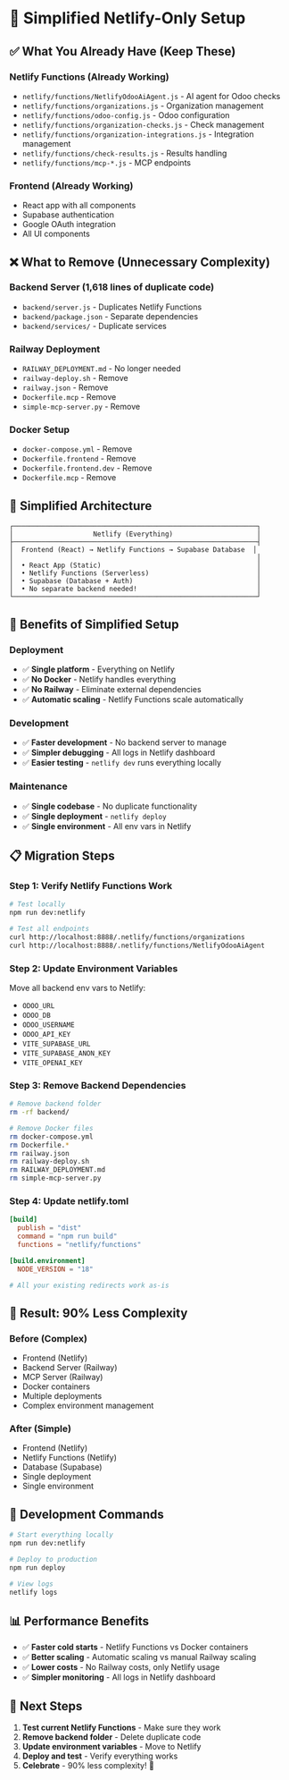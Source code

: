 # 🚀 Simplified Netlify-Only Setup

## ✅ **What You Already Have (Keep These)**

### **Netlify Functions (Already Working)**
- `netlify/functions/NetlifyOdooAiAgent.js` - AI agent for Odoo checks
- `netlify/functions/organizations.js` - Organization management
- `netlify/functions/odoo-config.js` - Odoo configuration
- `netlify/functions/organization-checks.js` - Check management
- `netlify/functions/organization-integrations.js` - Integration management
- `netlify/functions/check-results.js` - Results handling
- `netlify/functions/mcp-*.js` - MCP endpoints

### **Frontend (Already Working)**
- React app with all components
- Supabase authentication
- Google OAuth integration
- All UI components

## ❌ **What to Remove (Unnecessary Complexity)**

### **Backend Server (1,618 lines of duplicate code)**
- `backend/server.js` - Duplicates Netlify Functions
- `backend/package.json` - Separate dependencies
- `backend/services/` - Duplicate services

### **Railway Deployment**
- `RAILWAY_DEPLOYMENT.md` - No longer needed
- `railway-deploy.sh` - Remove
- `railway.json` - Remove
- `Dockerfile.mcp` - Remove
- `simple-mcp-server.py` - Remove

### **Docker Setup**
- `docker-compose.yml` - Remove
- `Dockerfile.frontend` - Remove
- `Dockerfile.frontend.dev` - Remove
- `Dockerfile.mcp` - Remove

## 🎯 **Simplified Architecture**

```
┌─────────────────────────────────────────────────────────────┐
│                    Netlify (Everything)                     │
├─────────────────────────────────────────────────────────────┤
│  Frontend (React) → Netlify Functions → Supabase Database  │
│                                                             │
│  • React App (Static)                                       │
│  • Netlify Functions (Serverless)                           │
│  • Supabase (Database + Auth)                               │
│  • No separate backend needed!                              │
└─────────────────────────────────────────────────────────────┘
```

## 🚀 **Benefits of Simplified Setup**

### **Deployment**
- ✅ **Single platform** - Everything on Netlify
- ✅ **No Docker** - Netlify handles everything
- ✅ **No Railway** - Eliminate external dependencies
- ✅ **Automatic scaling** - Netlify Functions scale automatically

### **Development**
- ✅ **Faster development** - No backend server to manage
- ✅ **Simpler debugging** - All logs in Netlify dashboard
- ✅ **Easier testing** - `netlify dev` runs everything locally

### **Maintenance**
- ✅ **Single codebase** - No duplicate functionality
- ✅ **Single deployment** - `netlify deploy`
- ✅ **Single environment** - All env vars in Netlify

## 📋 **Migration Steps**

### **Step 1: Verify Netlify Functions Work**
```bash
# Test locally
npm run dev:netlify

# Test all endpoints
curl http://localhost:8888/.netlify/functions/organizations
curl http://localhost:8888/.netlify/functions/NetlifyOdooAiAgent
```

### **Step 2: Update Environment Variables**
Move all backend env vars to Netlify:
- `ODOO_URL`
- `ODOO_DB` 
- `ODOO_USERNAME`
- `ODOO_API_KEY`
- `VITE_SUPABASE_URL`
- `VITE_SUPABASE_ANON_KEY`
- `VITE_OPENAI_KEY`

### **Step 3: Remove Backend Dependencies**
```bash
# Remove backend folder
rm -rf backend/

# Remove Docker files
rm docker-compose.yml
rm Dockerfile.*
rm railway.json
rm railway-deploy.sh
rm RAILWAY_DEPLOYMENT.md
rm simple-mcp-server.py
```

### **Step 4: Update netlify.toml**
```toml
[build]
  publish = "dist"
  command = "npm run build"
  functions = "netlify/functions"

[build.environment]
  NODE_VERSION = "18"

# All your existing redirects work as-is
```

## 🎉 **Result: 90% Less Complexity**

### **Before (Complex)**
- Frontend (Netlify)
- Backend Server (Railway)
- MCP Server (Railway)
- Docker containers
- Multiple deployments
- Complex environment management

### **After (Simple)**
- Frontend (Netlify)
- Netlify Functions (Netlify)
- Database (Supabase)
- Single deployment
- Single environment

## 🔧 **Development Commands**

```bash
# Start everything locally
npm run dev:netlify

# Deploy to production
npm run deploy

# View logs
netlify logs
```

## 📊 **Performance Benefits**

- ✅ **Faster cold starts** - Netlify Functions vs Docker containers
- ✅ **Better scaling** - Automatic scaling vs manual Railway scaling
- ✅ **Lower costs** - No Railway costs, only Netlify usage
- ✅ **Simpler monitoring** - All logs in Netlify dashboard

## 🎯 **Next Steps**

1. **Test current Netlify Functions** - Make sure they work
2. **Remove backend folder** - Delete duplicate code
3. **Update environment variables** - Move to Netlify
4. **Deploy and test** - Verify everything works
5. **Celebrate** - 90% less complexity! 🎉
